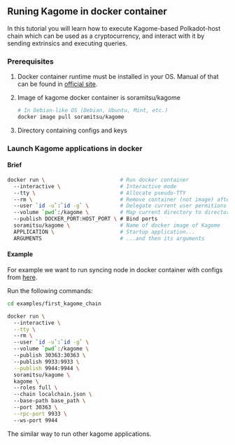## Runing Kagome in docker container

In this tutorial you will learn how to execute Kagome-based Polkadot-host chain which can be used as a cryptocurrency, and interact with it by sending extrinsics and executing queries.

### Prerequisites

1. Docker container runtime must be installed in your OS. 
   Manual of that can be found in [official site](https://docs.docker.com/engine/install/).

2. Image of kagome docker container is soramitsu/kagome 

   ```bash
   # In Debian-like OS (Debian, Ubuntu, Mint, etc.)
   docker image pull soramitsu/kagome
   ```
   
3. Directory containing configs and keys 

### Launch Kagome applications in docker

#### Brief

```bash
docker run \                        # Run docker container
  --interactive \                   # Interactive mode
  --tty \                           # Allocate pseudo-TTY
  --rm \                            # Remove container (not image) after stop
  --user `id -u`:`id -g` \          # Delegate current user permitions in container 
  --volume `pwd`:/kagome \          # Map current directory to directory in container 
  --publish DOCKER_PORT:HOST_PORT \ # Bind ports
  soramitsu/kagome \                # Name of docker image of Kagome
  APPLICATION \                     # Startup application...  
  ARGUMENTS                         # ...and then its arguments
```

#### Example

For example we want to run syncing node in docker container with configs from [here](first_kagome_chain.md).

Run the following commands: 

```bash
cd examples/first_kagome_chain

docker run \                   
  --interactive \
  --tty \                        
  --rm \                       
  --user `id -u`:`id -g` \          
  --volume `pwd`:/kagome \            
  --publish 30363:30363 \             
  --publish 9933:9933 \
  --publish 9944:9944 \
  soramitsu/kagome \           
  kagome \   
  --roles full \         
  --chain localchain.json \    
  --base-path base_path \ 
  --port 30363 \
  --rpc-port 9933 \ 
  --ws-port 9944
```

The similar way to run other kagome applications.
